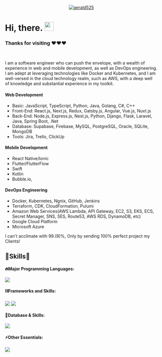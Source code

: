 <p align="center">
  <a href="#"><img src="https://readme-typing-svg.herokuapp.com?font=Architects+Daughter&size=30&duration=3000&pause=800&color=1BCDFF&center=true&vCenter=true&random=false&width=600&height=60&lines=Welcome+to+my+Github+Profile!;Certificated+Senior+Full+Stack+Developer;Senior+Full+Stack+Developer;Especially+Backend+Development" alt="gerald525" /></a>
</p>

<!-- Short Introduction -->

<h1 align = "left">
  Hi, there. <img src="https://github.com/gerald525/gerald525/blob/main/wave.gif" width="30" />

   ### Thanks for visiting :heart::heart::heart:
  &emsp;
  
</h1>
<p>I am a software engineer who can push the envelope, with a wealth of experience in web and mobile development, as well as DevOps engineering. I am adept at leveraging technologies like Docker and Kubernetes, and I am well-versed in the cloud technology realm, such as AWS, with a deep well of knowledge and substantial experience in my toolkit.</p>

#### Web Development

-   Basic: JavaScript, TypeScript, Python, Java, Golang, C#, C++
-   Front-End: React.js, Next.js, Redux, Gatsby.js, Angular, Vue.js, Nuxt.js
-   Back-End: Node.js, Express.js, Nest.js, Python, Django, Flask, Laravel, Java, Spring Boot, .Net
-   Database: Supabase, Firebase, MySQL, PostgreSQL, Oracle, SQLite, MongoDB
-   Tools: Jira, Trello, ClickUp

#### Mobile Development

-   React Native/Ionic
-   Flutter/FlutterFlow
-   Swift
-   Kotlin
-   Bubble.io, 

#### DevOps Engineering

-   Docker, Kubernetes, Ngnix, GitHub, Jenkins
-   Terraform, CDK, CloudFormation, Pulumi
-   Amazon Web Services(AWS Lambda, API Gateway, EC2, S3, EKS, ECS, Secret Manager, SNS, SES, Route53, AWS RDS, DynamoDB, etc)
-   Google Cloud Platform
-   Microsoft Azure


<p>I can't acclimate with 99.(9)%, Only by sending 100% perfect project my Clients!</p>
<p></p>

<!-- Skills Section -->
<h2 align="left">🚀Skills🚀</h2>

<div>

#### 🔥Major Programming Languages:

  <div align="left">
    <img src="https://skillicons.dev/icons?i=html,css,jquery,js,ts,threejs,php,java,py,go,ruby,cs,solidity,swift,kotlin" />
  </div>

#### ⛓️Frameworks and Skills:

  <div align="left">      
    <img src="https://skillicons.dev/icons?i=bootstrap,tailwind,react,redux,nextjs,vue,nuxtjs,angular" />
    <img src="https://skillicons.dev/icons?i=nodejs,express,nestjs,laravel,spring,django,flask,pytorch,tensorflow,dotnet,figma,flutter,webflow,wordpress" />
  </div>
  
#### 🧵Database & Skills:

  <div align="left">      
    <img src="https://skillicons.dev/icons?i=mysql,postgres,sqlite,mongodb,graphql,firebase,supabase,redis,postman" />
  </div>

#### ⚡️Other Essentials:

  <div align="left">      
    <img src="https://skillicons.dev/icons?i=git,gitlab,github,powershell,linux,bash,docker,kubernetes,nginx,heroku,netlify,vercel,cloudflare,aws,gcp,azure,ai,bots" />
  </div>
</div>
